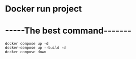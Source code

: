 # Docker run project

# -----The best command-------
```
docker compose up -d
docker-compose up --build -d
docker compose down
```